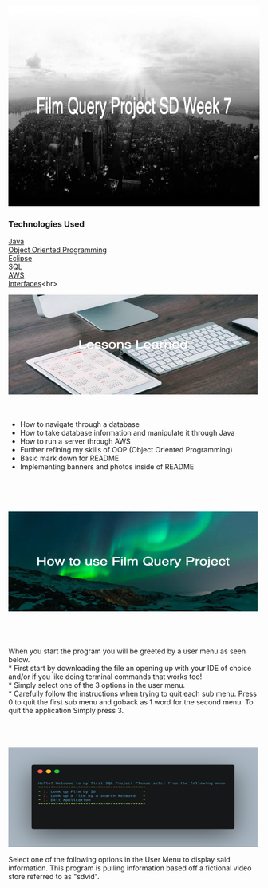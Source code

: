 
<img src="readmeimage.png" width="800" height="400"/>


### Technologies Used

[Java](https://www.oracle.com/java/technologies/) <br>
[Object Oriented Programming](https://docs.oracle.com/javase/tutorial/java/concepts/) <br>
[Eclipse](https://www.eclipse.org/) <br>
[SQL](https://dev.mysql.com/doc/)<br>
[AWS](https://aws.amazon.com/)<br>
[Interfaces](https://www.baeldung.com/java-interfaces#:~:text=In%20Java%2C%20an%20interface%20is,abstraction%2C%20polymorphism%20and%20multiple%20inheritances.&text=We%20can%20implement%20an%20interface,by%20using%20the%20implements%20keyword.)<br>



<img src="2ndpic.png" width="500" height="200"/> <br><br><br>
* How to navigate through a database <br>
* How to take database information and manipulate it through Java <br>
* How to run a server through AWS <br>
* Further refining my skills of OOP (Object Oriented Programming) <br>
* Basic mark down for README <br>
* Implementing banners and photos inside of README <br><br><br><br><br>



<img src="How_to_use_Film_Query_Project.png" width="500" height="200"/> <br>
<br>
<br>
<br>
<br>
When you start the program you will be greeted by a user menu as seen below. <br>
	* First start by downloading the file an opening up with your IDE of choice and/or if you like doing terminal commands that works too!<br>
	* Simply select one of the 3 options in the user menu. <br>
	* Carefully follow the instructions when trying to quit each sub menu. Press 0 to quit the first sub menu and goback as 1 word for the second menu. To quit the application Simply press 3.<br>
	<br><br><br>


<img src="carbon.png" width="500" height="200" />

Select one of the following options in the User Menu to display said information. This program is pulling information based off a fictional video store referred to as "sdvid". 

